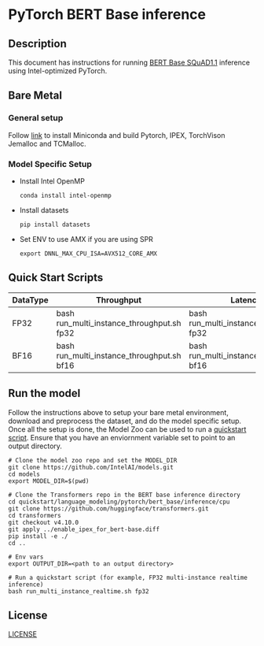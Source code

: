 <!--- 0. Title -->
# PyTorch BERT Base inference

<!-- 10. Description -->
## Description

This document has instructions for running [BERT Base SQuAD1.1](https://huggingface.co/csarron/bert-base-uncased-squad-v1) inference using Intel-optimized PyTorch.

## Bare Metal
### General setup

Follow [link](/docs/general/pytorch/BareMetalSetup.md) to install Miniconda and build Pytorch, IPEX, TorchVison Jemalloc and TCMalloc.

### Model Specific Setup

* Install Intel OpenMP
  ```
  conda install intel-openmp
  ```

* Install datasets
  ```
  pip install datasets
  ```

* Set ENV to use AMX if you are using SPR
  ```
  export DNNL_MAX_CPU_ISA=AVX512_CORE_AMX
  ```

## Quick Start Scripts

|  DataType   | Throughput  |  Latency    |   Accuracy  |
| ----------- | ----------- | ----------- | ----------- |
| FP32        | bash run_multi_instance_throughput.sh fp32 | bash run_multi_instance_realtime.sh fp32 | bash run_accuracy.sh fp32 |
| BF16        | bash run_multi_instance_throughput.sh bf16 | bash run_multi_instance_realtime.sh bf16 | bash run_accuracy.sh bf16 |

## Run the model

Follow the instructions above to setup your bare metal environment, download and
preprocess the dataset, and do the model specific setup. Once all the setup is done,
the Model Zoo can be used to run a [quickstart script](#quick-start-scripts).
Ensure that you have an enviornment variable set to point to an output directory.

```
# Clone the model zoo repo and set the MODEL_DIR
git clone https://github.com/IntelAI/models.git
cd models
export MODEL_DIR=$(pwd)

# Clone the Transformers repo in the BERT base inference directory
cd quickstart/language_modeling/pytorch/bert_base/inference/cpu
git clone https://github.com/huggingface/transformers.git
cd transformers
git checkout v4.10.0
git apply ../enable_ipex_for_bert-base.diff
pip install -e ./
cd ..

# Env vars
export OUTPUT_DIR=<path to an output directory>

# Run a quickstart script (for example, FP32 multi-instance realtime inference)
bash run_multi_instance_realtime.sh fp32
```

<!--- 80. License -->
## License
[LICENSE](https://github.com/IntelAI/models/blob/master/LICENSE)

